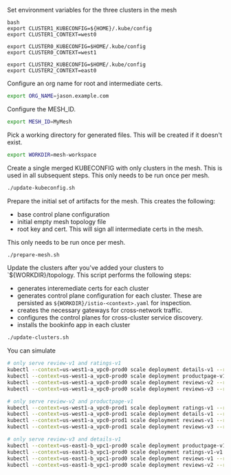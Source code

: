 
Set environment variables for the three clusters in the mesh

```
bash
export CLUSTER1_KUBECONFIG=${HOME}/.kube/config
export CLUSTER1_CONTEXT=west0

export CLUSTER0_KUBECONFIG=$HOME/.kube/config
export CLUSTER0_CONTEXT=west1

export CLUSTER2_KUBECONFIG=$HOME/.kube/config
export CLUSTER2_CONTEXT=east0
```

Configure an org name for root and intermediate certs.

```bash
export ORG_NAME=jason.example.com
```

Configure the MESH_ID.

```bash
export MESH_ID=MyMesh
```

Pick a working directory for generated files. This will be created if it doesn't
exist.

```bash
export WORKDIR=mesh-workspace
```

Create a single merged KUBECONFIG with only clusters in the mesh. This is used
in all subsequent steps. This only needs to be run once per mesh.

```bash
./update-kubeconfig.sh
```

Prepare the initial set of artifacts for the mesh. This creates the following:

* base control plane configuration
* initial empty mesh topology file
* root key and cert. This will sign all intermediate certs in the mesh.

This only needs to be run once per mesh.

```bash
./prepare-mesh.sh
```

Update the clusters after you've added your clusters to
`${WORKDIR}/topology. This script performs the following steps:

* generates interemediate certs for each cluster
* generates control plane configuration for each cluster. These are persisted as
  `${WORKDIR}/istio-<context>.yaml` for inspection.
* creates the necessary gateways for cross-network traffic.
* configures the control planes for cross-cluster service discovery.
* installs the bookinfo app in each cluster

```bash
./update-clusters.sh
```

You can simulate

```bash
# only serve review-v1 and ratings-v1
kubectl --context=us-west1-a_vpc0-prod0 scale deployment details-v1 --replicas=0
kubectl --context=us-west1-a_vpc0-prod0 scale deployment productpage-v1 --replicas=0
kubectl --context=us-west1-a_vpc0-prod0 scale deployment reviews-v2 --replicas=0
kubectl --context=us-west1-a_vpc0-prod0 scale deployment reviews-v3 --replicas=0

# only serve review-v2 and productpage-v1
kubectl --context=us-west1-a_vpc0-prod1 scale deployment ratings-v1 --replicas=0
kubectl --context=us-west1-a_vpc0-prod1 scale deployment details-v1 --replicas=0
kubectl --context=us-west1-a_vpc0-prod1 scale deployment reviews-v1 --replicas=0
kubectl --context=us-west1-a_vpc0-prod1 scale deployment reviews-v3 --replicas=0

# only serve review-v3 and details-v1
kubectl --context=us-east1-b_vpc1-prod0 scale deployment productpage-v1 --replicas=0
kubectl --context=us-east1-b_vpc1-prod0 scale deployment ratings-v1-v1 --replicas=0
kubectl --context=us-east1-b_vpc1-prod0 scale deployment reviews-v1 --replicas=0
kubectl --context=us-east1-b_vpc1-prod0 scale deployment reviews-v2 --replicas=0
```
